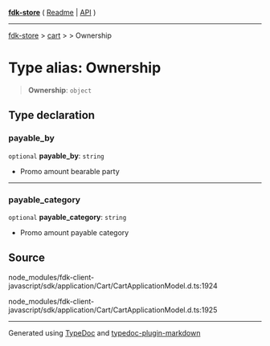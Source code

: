 [**fdk-store**](../../../README.md) ( [Readme](../../../README.md) \| [API](../../../API.md) )

---

[fdk-store](../../../API.md) > [cart](../../README.md) > [<internal>](../README.md) > Ownership

# Type alias: Ownership

> **Ownership**: `object`

## Type declaration

### payable_by

`optional` **payable_by**: `string`

- Promo amount bearable party

---

### payable_category

`optional` **payable_category**: `string`

- Promo amount payable category

## Source

node_modules/fdk-client-javascript/sdk/application/Cart/CartApplicationModel.d.ts:1924

node_modules/fdk-client-javascript/sdk/application/Cart/CartApplicationModel.d.ts:1925

---

Generated using [TypeDoc](https://typedoc.org/) and [typedoc-plugin-markdown](https://www.npmjs.com/package/typedoc-plugin-markdown)
